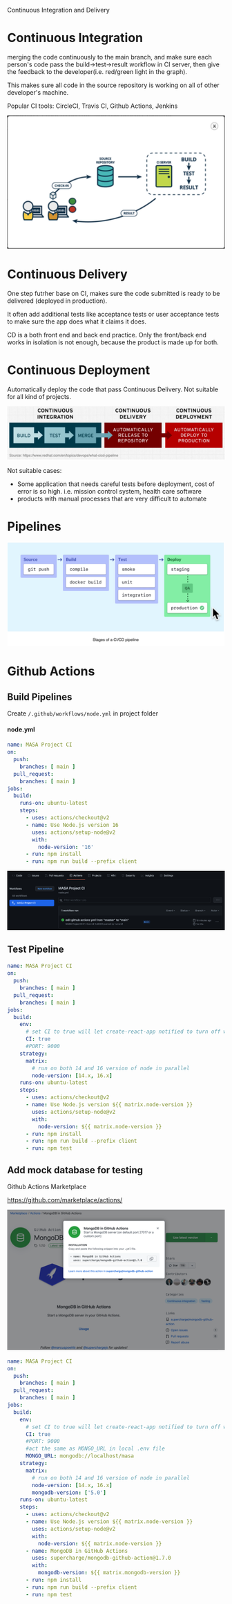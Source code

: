 Continuous Integration and Delivery

# Continuous Integration

merging the code continuously to the main branch, and make sure each person's code pass the build->test->result workflow in CI server, then give the feedback to the developer(i.e. red/green light in the graph).

This makes sure all code in the source repository is working on all of other developer's machine.

Popular CI tools: CircleCI, Travis CI, Github Actions, Jenkins

<img src="CICD.assets/Screen Shot 2022-03-05 at 5.52.30 PM.png" alt="Screen Shot 2022-03-05 at 5.52.30 PM" style="zoom:50%;" />

# Continuous Delivery

One step futrher base on CI, makes sure the code submitted is ready to be delivered (deployed in production).

It often add additional tests like acceptance tests or user acceptance tests to make sure the app does what it claims it does.

CD is a both front end and back end practice. Only the front/back end works in isolation is not enough, because the product is made up for both.

# Continuous Deployment

Automatically deploy the code that pass Continuous Delivery. Not suitable for all kind of projects.

<img src="CICD.assets/Screen Shot 2022-03-05 at 6.11.44 PM.png" alt="Screen Shot 2022-03-05 at 6.11.44 PM" style="zoom:50%;" />

Not suitable cases:

* Some application that needs careful tests before deployment, cost of error is so high. i.e. mission control system, health care software
* products with manual processes that are very difficult to automate

# Pipelines

<img src="CICD.assets/Screen Shot 2022-03-05 at 6.17.05 PM.png" alt="Screen Shot 2022-03-05 at 6.17.05 PM" style="zoom:50%;" />

# Github Actions

## Build Pipelines

Create `/.github/workflows/node.yml` in project folder

#### node.yml

```yml
name: MASA Project CI
on:
  push:
    branches: [ main ]
  pull_request:
    branches: [ main ]
jobs:
  build:
    runs-on: ubuntu-latest
    steps:
      - uses: actions/checkout@v2
      - name: Use Node.js version 16
        uses: actions/setup-node@v2
        with:
          node-version: '16'
      - run: npm install
      - run: npm run build --prefix client
```

<img src="CICD.assets/Screen Shot 2022-03-06 at 4.11.19 PM.png" alt="Screen Shot 2022-03-06 at 4.11.19 PM" style="zoom:50%;" />

## Test Pipeline

```yml
name: MASA Project CI
on:
  push:
    branches: [ main ]
  pull_request:
    branches: [ main ]
jobs:
  build:
    env:
      # set CI to true will let create-react-app notified to turn off watch mode of testing
      CI: true
      #PORT: 9000
    strategy:
      matrix:
        # run on both 14 and 16 version of node in parallel
        node-version: [14.x, 16.x]
    runs-on: ubuntu-latest
    steps:
      - uses: actions/checkout@v2
      - name: Use Node.js version ${{ matrix.node-version }}
        uses: actions/setup-node@v2
        with:
          node-version: ${{ matrix.node-version }}
      - run: npm install
      - run: npm run build --prefix client
      - run: npm test
```

## Add mock database for testing

Github Actions Marketplace

https://github.com/marketplace/actions/

<img src="CICD.assets/Screen Shot 2022-03-06 at 9.54.22 PM.png" alt="Screen Shot 2022-03-06 at 9.54.22 PM" style="zoom:50%;" />

```yml
name: MASA Project CI
on:
  push:
    branches: [ main ]
  pull_request:
    branches: [ main ]
jobs:
  build:
    env:
      # set CI to true will let create-react-app notified to turn off watch mode of testing
      CI: true
      #PORT: 9000
      #act the same as MONGO_URL in local .env file
      MONGO_URL: mongodb://localhost/masa
    strategy:
      matrix:
        # run on both 14 and 16 version of node in parallel
        node-version: [14.x, 16.x]
        mongodb-version: ['5.0']
    runs-on: ubuntu-latest
    steps:
      - uses: actions/checkout@v2
      - name: Use Node.js version ${{ matrix.node-version }}
        uses: actions/setup-node@v2
        with:
          node-version: ${{ matrix.node-version }}
      - name: MongoDB in GitHub Actions
        uses: supercharge/mongodb-github-action@1.7.0
        with:
          mongodb-version: ${{ matrix.mongodb-version }}
      - run: npm install
      - run: npm run build --prefix client
      - run: npm test
```

